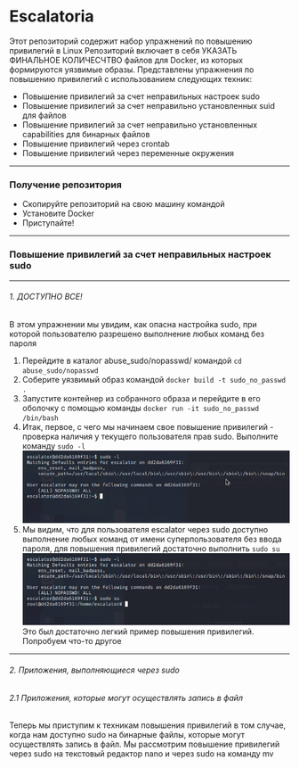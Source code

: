 # Escalatoria
Этот репозиторий содержит набор упражнений по повышению привилегий в Linux
Репозиторий включает в себя УКАЗАТЬ ФИНАЛЬНОЕ КОЛИЧЕСЧТВО файлов для Docker,
из которых формируются уязвимые образы. Представлены упражнения по повышению привилегий
с использованием следующих техник:

* Повышение привилегий за счет неправильных настроек sudo
* Повышение привилегий за счет неправильно установленных suid для файлов
* Повышение привилегий за счет неправильно установленных capabilities для бинарных файлов
* Повышение привилегий через crontab
* Повышение привилегий через переменные окружения
***
### Получение репозитория
* Скопируйте репозиторий на свою машину командой
* Установите Docker
* Приступайте!
***
### Повышение привилегий за счет неправильных настроек sudo
***
###### 1. ДОСТУПНО ВСЕ!
В этом упражнении мы увидим, как опасна настройка sudo, при которой пользователю разрешено 
выполнение любых команд без пароля
1.  Перейдите в каталог abuse_sudo/nopasswd/ командой `cd abuse_sudo/nopasswd`
2.  Соберите уязвимый образ командой `docker build -t sudo_no_passwd .`
3.  Запустите контейнер из собранного образа и перейдите в его оболочку с помощью команды
    `docker run -it sudo_no_passwd /bin/bash`
4.  Итак, первое, с чего мы начинаем свое повышение привилегий - проверка наличия у текущего пользователя прав sudo. Выполните команду `sudo -l`
![sudo -l result](/pictures/pic1.png)
5.  Мы видим, что для пользователя escalator через sudo доступно выполнение любых команд от имени суперпользователя без ввода пароля, для повышения привилегий достаточно выполнить `sudo su`
![sudo su result](/pictures/pic2.png)
Это был достаточно легкий пример повышения привилегий. Попробуем что-то другое

***
###### 2. Приложения, выполняющиеся через sudo
###### 2.1 Приложения, которые могут осуществлять запись в файл
Теперь мы приступим к техникам повышения привилегий в том случае, когда нам доступно sudo на бинарные файлы, которые могут осуществлять запись в файл. Мы рассмотрим повышение привилегий через sudo на текстовый редактор nano и через sudo на команду mv
